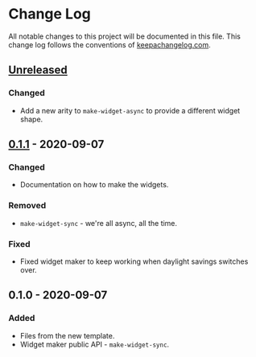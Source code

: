 # Change Log
All notable changes to this project will be documented in this file. This change log follows the conventions of [keepachangelog.com](http://keepachangelog.com/).

## [Unreleased]
### Changed
- Add a new arity to `make-widget-async` to provide a different widget shape.

## [0.1.1] - 2020-09-07
### Changed
- Documentation on how to make the widgets.

### Removed
- `make-widget-sync` - we're all async, all the time.

### Fixed
- Fixed widget maker to keep working when daylight savings switches over.

## 0.1.0 - 2020-09-07
### Added
- Files from the new template.
- Widget maker public API - `make-widget-sync`.

[Unreleased]: https://github.com/your-name/nome-projeto/compare/0.1.1...HEAD
[0.1.1]: https://github.com/your-name/nome-projeto/compare/0.1.0...0.1.1
